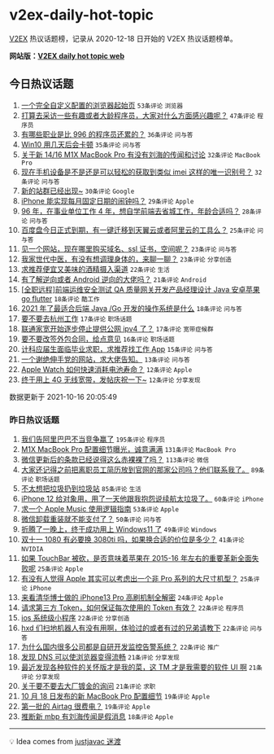 # v2ex-daily-hot-topic

[V2EX](https://www.v2ex.com/) 热议话题榜，记录从 2020-12-18 日开始的 V2EX 热议话题榜单。

**网站版：[V2EX daily hot topic web](https://boojack.github.io/v2ex-daily-hot-topic-web/)**

## 今日热议话题

<!-- TODAY BEGIN -->

1. [一个完全自定义配置的浏览器起始页](https://www.v2ex.com/t/808162) `53条评论` `浏览器`
1. [打算去采访一些有趣或者大龄程序员，大家对什么方面感兴趣呢？](https://www.v2ex.com/t/808199) `47条评论` `程序员`
1. [有哪些职业是比 996 的程序员还累的？](https://www.v2ex.com/t/808245) `36条评论` `问与答`
1. [Win10 用几天后会卡顿](https://www.v2ex.com/t/808194) `35条评论` `问与答`
1. [关于新 14/16 M1X MacBook Pro 有没有刘海的传闻和讨论](https://www.v2ex.com/t/808163) `32条评论` `MacBook Pro`
1. [现在手机设备是不是还是可以轻松的获取到类似 imei 这样的唯一识别号？](https://www.v2ex.com/t/808171) `32条评论` `问与答`
1. [新的站群已经出现~](https://www.v2ex.com/t/808259) `30条评论` `Google`
1. [iPhone 能实现每月固定日期的闹钟吗？](https://www.v2ex.com/t/808217) `29条评论` `Apple`
1. [96 年，在事业单位工作 4 年，想自学前端去省城工作，年龄合适吗？](https://www.v2ex.com/t/808228) `28条评论` `问与答`
1. [百度盘今日正式到期，有一键迁移到天翼云或者阿里云的工具么？](https://www.v2ex.com/t/808168) `25条评论` `问与答`
1. [见一个网站，现在哪里购买域名、ssl 证书，空间呢？](https://www.v2ex.com/t/808214) `23条评论` `问与答`
1. [我家世代中医，有没有想调理身体的，来聊一聊？](https://www.v2ex.com/t/808236) `23条评论` `分享创造`
1. [求推荐便宜又美味的酒精摄入渠道](https://www.v2ex.com/t/808243) `22条评论` `生活`
1. [有了解逆向或者 Android 逆向的大佬吗？](https://www.v2ex.com/t/808246) `21条评论` `Android`
1. [[全职远程]前端运维安全测试 QA 质量网关开发产品经理设计 Java 安卓苹果 go flutter](https://www.v2ex.com/t/808223) `18条评论` `酷工作`
1. [2021 年了最适合后端 Java /Go 开发的操作系统是什么](https://www.v2ex.com/t/808176) `18条评论` `问与答`
1. [要不要去杭州工作](https://www.v2ex.com/t/808221) `17条评论` `职场话题`
1. [联通家宽开始逐步停止提供公网 ipv4 了？](https://www.v2ex.com/t/808218) `17条评论` `宽带症候群`
1. [要不要改签外包合同，给点意见](https://www.v2ex.com/t/808216) `16条评论` `职场话题`
1. [计科应届生面临毕业求职，求推荐找工作 App](https://www.v2ex.com/t/808179) `15条评论` `问与答`
1. [一个谢绝伸手党的网站，求大佬告知。](https://www.v2ex.com/t/808212) `13条评论` `问与答`
1. [Apple Watch 如何快速消耗电池寿命？](https://www.v2ex.com/t/808211) `12条评论` `Apple`
1. [终于用上 4G 无线宽带，发帖庆祝一下~](https://www.v2ex.com/t/808200) `12条评论` `分享发现`

数据更新于 2021-10-16 20:05:49

<!-- TODAY END -->

### 昨日热议话题

<!-- YESTERDAY BEGIN -->

1. [我们告阿里巴巴不当竞争赢了](https://www.v2ex.com/t/807933) `195条评论` `程序员`
1. [M1X MacBook Pro 配置细节曝光，诚意满满](https://www.v2ex.com/t/807940) `131条评论` `MacBook Pro`
1. [微信更新后的条款已经说得这么赤裸裸了吗？](https://www.v2ex.com/t/807971) `113条评论` `微信`
1. [大家还记得之前把离职员工简历放到官网的那家公司吗？他们联系我了。](https://www.v2ex.com/t/807968) `89条评论` `职场话题`
1. [不太想把垃圾扔到垃圾站](https://www.v2ex.com/t/807922) `85条评论` `生活`
1. [iPhone 12 给对象用，用了一天他跟我抱怨说续航太垃圾了。](https://www.v2ex.com/t/807964) `60条评论` `iPhone`
1. [求一个 Apple Music 使用逻辑指南](https://www.v2ex.com/t/808026) `53条评论` `Apple`
1. [微信卸载重装就不能支付了？](https://www.v2ex.com/t/807960) `50条评论` `问与答`
1. [折腾了一晚上，终于成功用上 Windows11 了](https://www.v2ex.com/t/807942) `49条评论` `Windows`
1. [双十一 1080 有必要换 3080ti 吗，如果换合适的价位是多少？](https://www.v2ex.com/t/808007) `41条评论` `NVIDIA`
1. [如果 TouchBar 被砍，是否意味着苹果在 2015-16 年左右的重要革新全面失败呢](https://www.v2ex.com/t/808114) `25条评论` `Apple`
1. [有没有人觉得 Apple 其实可以考虑出一个非 Pro 系列的大尺寸机型？](https://www.v2ex.com/t/808070) `25条评论` `iPhone`
1. [来看清华博士做的 iPhone13 Pro 高刷机制全解密](https://www.v2ex.com/t/808057) `24条评论` `Apple`
1. [请求第三方 Token，如何保证每次使用的 Token 有效？](https://www.v2ex.com/t/808047) `22条评论` `程序员`
1. [ios 系统级小程序](https://www.v2ex.com/t/808035) `22条评论` `分享创造`
1. [hxd 们扫地机器人有没有用啊，体验过的或者有过的兄弟请教下](https://www.v2ex.com/t/808001) `22条评论` `问与答`
1. [为什么国内很多公司都是自研开发监控告警系统？](https://www.v2ex.com/t/807924) `22条评论` `推广`
1. [发现 DNS 可以使浏览器变得流畅](https://www.v2ex.com/t/808076) `21条评论` `分享发现`
1. [最近发现各种软件的关怀版才是我的菜，这 TM 才是我需要的软件 UI 啊](https://www.v2ex.com/t/808060) `21条评论` `分享发现`
1. [关于要不要去大厂镀金的询问](https://www.v2ex.com/t/807986) `21条评论` `求职`
1. [10 月 18 日发布的新 MacBook Pro 配置细节](https://www.v2ex.com/t/808021) `19条评论` `Apple`
1. [第一批的 Airtag 很费电？](https://www.v2ex.com/t/807947) `19条评论` `Apple`
1. [推断新 mbp 有刘海传闻是假消息](https://www.v2ex.com/t/808125) `18条评论` `Apple`

<!-- YESTERDAY END -->

---

💡 Idea comes from [justjavac 迷渡](https://github.com/justjavac/)
